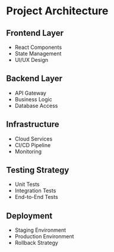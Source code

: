 # Project Architecture

## Frontend Layer
- React Components
- State Management
- UI/UX Design

## Backend Layer
- API Gateway
- Business Logic
- Database Access

## Infrastructure
- Cloud Services
- CI/CD Pipeline
- Monitoring

## Testing Strategy
- Unit Tests
- Integration Tests
- End-to-End Tests

## Deployment
- Staging Environment
- Production Environment
- Rollback Strategy
